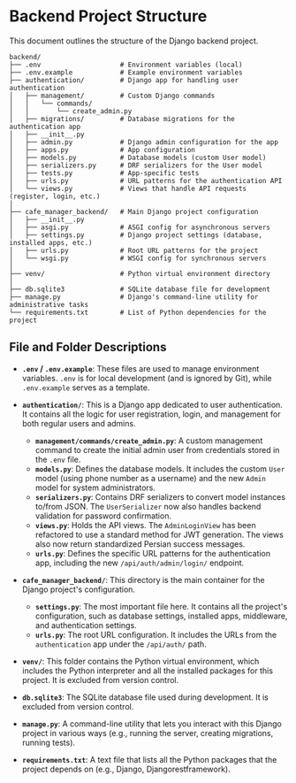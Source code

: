 # Backend Project Structure

This document outlines the structure of the Django backend project.

```
backend/
├── .env                    # Environment variables (local)
├── .env.example            # Example environment variables
├── authentication/         # Django app for handling user authentication
│   ├── management/         # Custom Django commands
│   │   └── commands/
│   │       └── create_admin.py
│   ├── migrations/         # Database migrations for the authentication app
│   ├── __init__.py
│   ├── admin.py            # Django admin configuration for the app
│   ├── apps.py             # App configuration
│   ├── models.py           # Database models (custom User model)
│   ├── serializers.py      # DRF serializers for the User model
│   ├── tests.py            # App-specific tests
│   ├── urls.py             # URL patterns for the authentication API
│   └── views.py            # Views that handle API requests (register, login, etc.)
│
├── cafe_manager_backend/   # Main Django project configuration
│   ├── __init__.py
│   ├── asgi.py             # ASGI config for asynchronous servers
│   ├── settings.py         # Django project settings (database, installed apps, etc.)
│   ├── urls.py             # Root URL patterns for the project
│   └── wsgi.py             # WSGI config for synchronous servers
│
├── venv/                   # Python virtual environment directory
│
├── db.sqlite3              # SQLite database file for development
├── manage.py               # Django's command-line utility for administrative tasks
└── requirements.txt        # List of Python dependencies for the project
```

## File and Folder Descriptions

-   **`.env` / `.env.example`**: These files are used to manage environment variables. `.env` is for local development (and is ignored by Git), while `.env.example` serves as a template.

-   **`authentication/`**: This is a Django app dedicated to user authentication. It contains all the logic for user registration, login, and management for both regular users and admins.
    -   **`management/commands/create_admin.py`**: A custom management command to create the initial admin user from credentials stored in the `.env` file.
    -   **`models.py`**: Defines the database models. It includes the custom `User` model (using phone number as a username) and the new `Admin` model for system administrators.
    -   **`serializers.py`**: Contains DRF serializers to convert model instances to/from JSON. The `UserSerializer` now also handles backend validation for password confirmation.
    -   **`views.py`**: Holds the API views. The `AdminLoginView` has been refactored to use a standard method for JWT generation. The views also now return standardized Persian success messages.
    -   **`urls.py`**: Defines the specific URL patterns for the authentication app, including the new `/api/auth/admin/login/` endpoint.

-   **`cafe_manager_backend/`**: This directory is the main container for the Django project's configuration.
    -   **`settings.py`**: The most important file here. It contains all the project's configuration, such as database settings, installed apps, middleware, and authentication settings.
    -   **`urls.py`**: The root URL configuration. It includes the URLs from the `authentication` app under the `/api/auth/` path.

-   **`venv/`**: This folder contains the Python virtual environment, which includes the Python interpreter and all the installed packages for this project. It is excluded from version control.

-   **`db.sqlite3`**: The SQLite database file used during development. It is excluded from version control.

-   **`manage.py`**: A command-line utility that lets you interact with this Django project in various ways (e.g., running the server, creating migrations, running tests).

-   **`requirements.txt`**: A text file that lists all the Python packages that the project depends on (e.g., Django, Djangorestframework).

